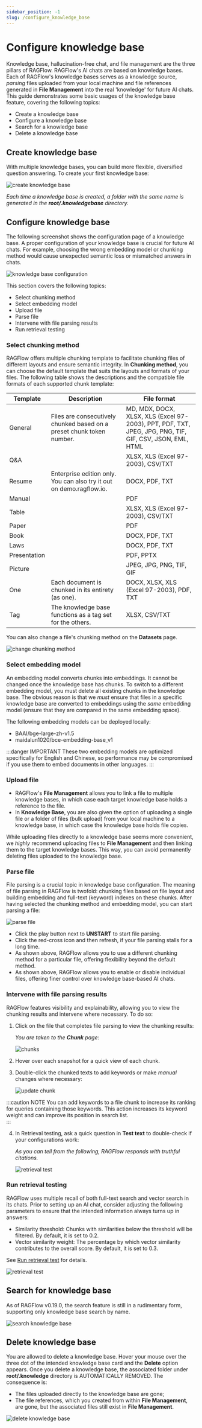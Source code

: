 ```yaml
---
sidebar_position: -1
slug: /configure_knowledge_base
---
```


# Configure knowledge base

Knowledge base, hallucination-free chat, and file management are the three pillars of RAGFlow. RAGFlow's AI chats are based on knowledge bases. Each of RAGFlow's knowledge bases serves as a knowledge source, *parsing* files uploaded from your local machine and file references generated in **File Management** into the real 'knowledge' for future AI chats. This guide demonstrates some basic usages of the knowledge base feature, covering the following topics:

- Create a knowledge base
- Configure a knowledge base
- Search for a knowledge base
- Delete a knowledge base

## Create knowledge base

With multiple knowledge bases, you can build more flexible, diversified question answering. To create your first knowledge base:

![create knowledge base](https://github.com/infiniflow/ragflow/assets/93570324/110541ed-6cea-4a03-a11c-414a0948ba80)

_Each time a knowledge base is created, a folder with the same name is generated in the **root/.knowledgebase** directory._

## Configure knowledge base

The following screenshot shows the configuration page of a knowledge base. A proper configuration of your knowledge base is crucial for future AI chats. For example, choosing the wrong embedding model or chunking method would cause unexpected semantic loss or mismatched answers in chats. 

![knowledge base configuration](https://github.com/infiniflow/ragflow/assets/93570324/384c671a-8b9c-468c-b1c9-1401128a9b65)

This section covers the following topics:

- Select chunking method
- Select embedding model
- Upload file
- Parse file
- Intervene with file parsing results
- Run retrieval testing

### Select chunking method

RAGFlow offers multiple chunking template to facilitate chunking files of different layouts and ensure semantic integrity. In **Chunking method**, you can choose the default template that suits the layouts and formats of your files. The following table shows the descriptions and the compatible file formats of each supported chunk template:

| **Template** | Description                                                           | File format                                                                                   |
|--------------|-----------------------------------------------------------------------|-----------------------------------------------------------------------------------------------|
| General      | Files are consecutively chunked based on a preset chunk token number. | MD, MDX, DOCX, XLSX, XLS (Excel 97-2003), PPT, PDF, TXT, JPEG, JPG, PNG, TIF, GIF, CSV, JSON, EML, HTML |
| Q&A          |                                                                       | XLSX, XLS (Excel 97-2003), CSV/TXT                                                             |
| Resume       | Enterprise edition only. You can also try it out on demo.ragflow.io.  | DOCX, PDF, TXT                                                                                |
| Manual       |                                                                       | PDF                                                                                           |
| Table        |                                                                       | XLSX, XLS (Excel 97-2003), CSV/TXT                                                             |
| Paper        |                                                                       | PDF                                                                                           |
| Book         |                                                                       | DOCX, PDF, TXT                                                                                |
| Laws         |                                                                       | DOCX, PDF, TXT                                                                                |
| Presentation |                                                                       | PDF, PPTX                                                                                     |
| Picture      |                                                                       | JPEG, JPG, PNG, TIF, GIF                                                                      |
| One          | Each document is chunked in its entirety (as one).                    | DOCX, XLSX, XLS (Excel 97-2003), PDF, TXT                                                      |
| Tag          | The knowledge base functions as a tag set for the others.             | XLSX, CSV/TXT                                                                                 |

You can also change a file's chunking method on the **Datasets** page.

![change chunking method](https://github.com/infiniflow/ragflow/assets/93570324/ac116353-2793-42b2-b181-65e7082bed42)

### Select embedding model

An embedding model converts chunks into embeddings. It cannot be changed once the knowledge base has chunks. To switch to a different embedding model, you must delete all existing chunks in the knowledge base. The obvious reason is that we *must* ensure that files in a specific knowledge base are converted to embeddings using the *same* embedding model (ensure that they are compared in the same embedding space).

The following embedding models can be deployed locally:

- BAAI/bge-large-zh-v1.5
- maidalun1020/bce-embedding-base_v1

:::danger IMPORTANT
These two embedding models are optimized specifically for English and Chinese, so performance may be compromised if you use them to embed documents in other languages.
:::

### Upload file

- RAGFlow's **File Management** allows you to link a file to multiple knowledge bases, in which case each target knowledge base holds a reference to the file.
- In **Knowledge Base**, you are also given the option of uploading a single file or a folder of files (bulk upload) from your local machine to a knowledge base, in which case the knowledge base holds file copies. 

While uploading files directly to a knowledge base seems more convenient, we *highly* recommend uploading files to **File Management** and then linking them to the target knowledge bases. This way, you can avoid permanently deleting files uploaded to the knowledge base. 

### Parse file

File parsing is a crucial topic in knowledge base configuration. The meaning of file parsing in RAGFlow is twofold: chunking files based on file layout and building embedding and full-text (keyword) indexes on these chunks. After having selected the chunking method and embedding model, you can start parsing a file:

![parse file](https://github.com/infiniflow/ragflow/assets/93570324/5311f166-6426-447f-aa1f-bd488f1cfc7b)

- Click the play button next to **UNSTART** to start file parsing.
- Click the red-cross icon and then refresh, if your file parsing stalls for a long time. 
- As shown above, RAGFlow allows you to use a different chunking method for a particular file, offering flexibility beyond the default method. 
- As shown above, RAGFlow allows you to enable or disable individual files, offering finer control over knowledge base-based AI chats. 

### Intervene with file parsing results

RAGFlow features visibility and explainability, allowing you to view the chunking results and intervene where necessary. To do so: 

1. Click on the file that completes file parsing to view the chunking results: 

   _You are taken to the **Chunk** page:_

   ![chunks](https://github.com/infiniflow/ragflow/assets/93570324/0547fd0e-e71b-41f8-8e0e-31649c85fd3d)

2. Hover over each snapshot for a quick view of each chunk.

3. Double-click the chunked texts to add keywords or make *manual* changes where necessary:

   ![update chunk](https://github.com/infiniflow/ragflow/assets/93570324/1d84b408-4e9f-46fd-9413-8c1059bf9c76)

:::caution NOTE
You can add keywords to a file chunk to increase its ranking for queries containing those keywords. This action increases its keyword weight and can improve its position in search list.  
:::

4. In Retrieval testing, ask a quick question in **Test text** to double-check if your configurations work:

   _As you can tell from the following, RAGFlow responds with truthful citations._

   ![retrieval test](https://github.com/infiniflow/ragflow/assets/93570324/c03f06f6-f41f-4b20-a97e-ae405d3a950c)

### Run retrieval testing

RAGFlow uses multiple recall of both full-text search and vector search in its chats. Prior to setting up an AI chat, consider adjusting the following parameters to ensure that the intended information always turns up in answers:

- Similarity threshold: Chunks with similarities below the threshold will be filtered. By default, it is set to 0.2.
- Vector similarity weight: The percentage by which vector similarity contributes to the overall score. By default, it is set to 0.3.

See [Run retrieval test](./run_retrieval_test.md) for details.

![retrieval test](https://github.com/infiniflow/ragflow/assets/93570324/c03f06f6-f41f-4b20-a97e-ae405d3a950c)

## Search for knowledge base

As of RAGFlow v0.19.0, the search feature is still in a rudimentary form, supporting only knowledge base search by name.

![search knowledge base](https://github.com/infiniflow/ragflow/assets/93570324/836ae94c-2438-42be-879e-c7ad2a59693e)

## Delete knowledge base

You are allowed to delete a knowledge base. Hover your mouse over the three dot of the intended knowledge base card and the **Delete** option appears. Once you delete a knowledge base, the associated folder under **root/.knowledge** directory is AUTOMATICALLY REMOVED. The consequence is:

- The files uploaded directly to the knowledge base are gone;  
- The file references, which you created from within **File Management**, are gone, but the associated files still exist in **File Management**. 

![delete knowledge base](https://github.com/infiniflow/ragflow/assets/93570324/fec7a508-6cfe-4bca-af90-81d3fdb94098)
